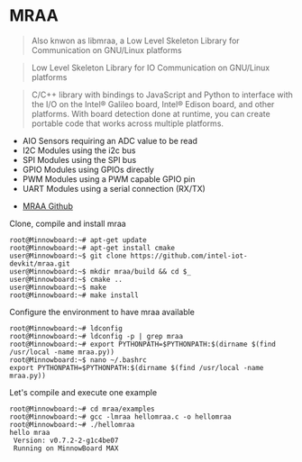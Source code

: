 # MRAA

> Also knwon as libmraa, a Low Level Skeleton Library for Communication on GNU/Linux platforms

> Low Level Skeleton Library for IO Communication on GNU/Linux platforms

> C/C++ library with bindings to JavaScript and Python to interface with the I/O on the Intel® Galileo board, Intel® Edison board, and other platforms. With board detection done at runtime, you can create portable code that works across multiple platforms.

* AIO Sensors requiring an ADC value to be read
* I2C Modules using the i2c bus
* SPI Modules using the SPI bus
* GPIO Modules using GPIOs directly
* PWM Modules using a PWM capable GPIO pin
* UART Modules using a serial connection (RX/TX)

- [MRAA Github](https://github.com/intel-iot-devkit/mraa)

Clone, compile and install mraa 

    root@Minnowboard:~# apt-get update
    root@Minnowboard:~# apt-get install cmake
    user@Minnowboard:~$ git clone https://github.com/intel-iot-devkit/mraa.git
    user@Minnowboard:~$ mkdir mraa/build && cd $_
    user@Minnowboard:~$ cmake ..
    user@Minnowboard:~$ make
    root@Minnowboard:~# make install
    
Configure the environment to have mraa available
    
    root@Minnowboard:~# ldconfig
    root@Minnowboard:~# ldconfig -p | grep mraa
    root@Minnowboard:~# export PYTHONPATH=$PYTHONPATH:$(dirname $(find /usr/local -name mraa.py))
    root@Minnowboard:~$ nano ~/.bashrc
    export PYTHONPATH=$PYTHONPATH:$(dirname $(find /usr/local -name mraa.py))

Let's compile and execute one example

    root@Minnowboard:~# cd mraa/examples
    root@Minnowboard:~# gcc -lmraa hellomraa.c -o hellomraa
    root@Minnowboard:~# ./hellomraa
    hello mraa
     Version: v0.7.2-2-g1c4be07
     Running on MinnowBoard MAX

